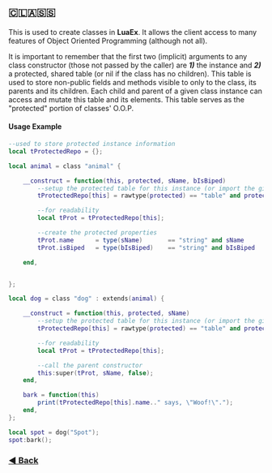 ## 🇨​​​​​🇱​​​​​🇦​​​​​🇸​​​​​🇸​​​​​

This is used to create classes in **LuaEx**. It allows the client access to many features of Object Oriented Programming (although not all).

It is important to remember that the first two (implicit) arguments to any class constructor (those not passed by the caller) are ***1)*** the instance and ***2)*** a protected, shared table (or nil if the class has no children). This table is used to store non-public fields and methods visible to only to the class, its parents and its children. Each child and parent of a given class instance can access and mutate this table and its elements. This table serves as the "protected" portion of classes' O.O.P.

#### Usage Example
```lua
--used to store protected instance information
local tProtectedRepo = {};

local animal = class "animal" {

	__construct = function(this, protected, sName, bIsBiped)
		--setup the protected table for this instance (or import the given one if it's not nil)
		tProtectedRepo[this] = rawtype(protected) == "table" and protected or {};

		--for readability
		local tProt = tProtectedRepo[this];

		--create the protected properties
		tProt.name 		= type(sName) 		== "string" and sName 		or "";
		tProt.isBiped 	= type(bIsBiped)	== "string" and bIsBiped 	or false;

	end,


};

local dog = class "dog" : extends(animal) {

	__construct = function(this, protected, sName)
		--setup the protected table for this instance (or import the given one if it's not nil)
		tProtectedRepo[this] = rawtype(protected) == "table" and protected or {};

		--for readability
		local tProt = tProtectedRepo[this];

		--call the parent constructor
		this:super(tProt, sName, false);
	end,

	bark = function(this)
		print(tProtectedRepo[this].name.." says, \"Woof!\".");
	end,
};

local spot = dog("Spot");
spot:bark();
```

### [◀ Back](https://centaurisoldier.github.io/LuaEx/)
